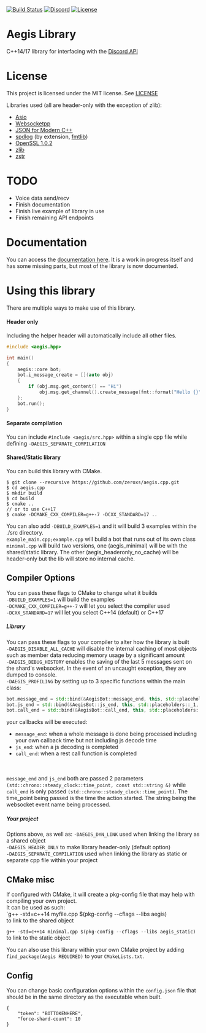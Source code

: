 [![Build Status](https://travis-ci.org/zeroxs/aegis.cpp.svg?branch=master)](https://travis-ci.org/zeroxs/aegis.cpp) [![Discord](https://discordapp.com/api/guilds/287048029524066334/widget.png)](https://discord.gg/w7Y3Bb8) [![License](https://img.shields.io/badge/license-MIT-blue.svg)](https://github.com/zeroxs/aegis.cpp/blob/master/LICENSE)


Aegis Library
=======

C++14/17 library for interfacing with the [Discord API](https://discordapp.com/developers/docs/intro)

# License #

This project is licensed under the MIT license. See [LICENSE](https://github.com/zeroxs/aegis.cpp/blob/master/LICENSE)

Libraries used (all are header-only with the exception of zlib):
- [Asio](https://github.com/chriskohlhoff/asio)
- [Websocketpp](https://github.com/zaphoyd/websocketpp)
- [JSON for Modern C++](https://github.com/nlohmann/json)
- [spdlog](https://github.com/gabime/spdlog) (by extension, [fmtlib](https://github.com/fmtlib/fmt))
- [OpenSSL 1.0.2](https://www.openssl.org)
- [zlib](https://zlib.net)
- [zstr](https://github.com/mateidavid/zstr)



# TODO #
- Voice data send/recv
- Finish documentation
- Finish live example of library in use
- Finish remaining API endpoints

# Documentation #
You can access the [documentation here](https://docs.aegisbot.io/). It is a work in progress itself and has some missing parts, but most of the library is now documented.

# Using this library #
There are multiple ways to make use of this library.

#### Header only ####
Including the helper header will automatically include all other files.
```cpp
#include <aegis.hpp>

int main()
{
    aegis::core bot;
    bot.i_message_create = [](auto obj)
    {
        if (obj.msg.get_content() == "Hi")
            obj.msg.get_channel().create_message(fmt::format("Hello {}", obj.msg.author.username));
    };
    bot.run();
}
```

#### Separate compilation ####
You can include `#include <aegis/src.hpp>` within a single cpp file while defining `-DAEGIS_SEPARATE_COMPILATION`

#### Shared/Static library ####
You can build this library with CMake.
```
$ git clone --recursive https://github.com/zeroxs/aegis.cpp.git
$ cd aegis.cpp
$ mkdir build
$ cd build
$ cmake ..
// or to use C++17
$ cmake -DCMAKE_CXX_COMPILER=g++-7 -DCXX_STANDARD=17 ..
```
You can also add `-DBUILD_EXAMPLES=1` and it will build 3 examples within the ./src directory.</br>
`example_main.cpp;example.cpp` will build a bot that runs out of its own class</br>
`minimal.cpp` will build two versions, one (aegis_minimal) will be with the shared/static library. The other (aegis_headeronly_no_cache) will be header-only but the lib will store no internal cache.


## Compiler Options ##
You can pass these flags to CMake to change what it builds</br>
`-DBUILD_EXAMPLES=1` will build the examples</br>
`-DCMAKE_CXX_COMPILER=g++-7` will let you select the compiler used</br>
`-DCXX_STANDARD=17` will let you select C++14 (default) or C++17

##### Library #####
You can pass these flags to your compiler to alter how the library is built</br>
`-DAEGIS_DISABLE_ALL_CACHE` will disable the internal caching of most objects such as member data reducing memory usage by a significant amount</br>
`-DAEGIS_DEBUG_HISTORY` enables the saving of the last 5 messages sent on the shard's websocket. In the event of an uncaught exception, they are dumped to console.</br>
`-DAEGIS_PROFILING` by setting up to 3 specific functions within the main class:
```cpp
bot.message_end = std::bind(&AegisBot::message_end, this, std::placeholders::_1, std::placeholders::_2);
bot.js_end = std::bind(&AegisBot::js_end, this, std::placeholders::_1, std::placeholders::_2);
bot.call_end = std::bind(&AegisBot::call_end, this, std::placeholders::_1);
```
your callbacks will be executed:
- `message_end`: when a whole message is done being processed including your own callback time but not including js decode time
- `js_end`: when a js decoding is completed
- `call_end`: when a rest call function is completed

</br></br>
`message_end` and `js_end` both are passed 2 parameters ``(std::chrono::steady_clock::time_point, const std::string &)`` while `call_end` is only passed `(std::chrono::steady_clock::time_point)`. The time_point being passed is the time the action started. The string being the websocket event name being processed.

##### Your project #####
Options above, as well as:
`-DAEGIS_DYN_LINK` used when linking the library as a shared object</br>
`-DAEGIS_HEADER_ONLY` to make library header-only (default option)</br>
`-DAEGIS_SEPARATE_COMPILATION` used when linking the library as static or separate cpp file within your project</br>

## CMake misc ##
If configured with CMake, it will create a pkg-config file that may help with compiling your own project.</br>
It can be used as such:</br>
`g++ -std=c++14 myfile.cpp $(pkg-config --cflags --libs aegis)</br>
to link to the shared object

`g++ -std=c++14 minimal.cpp $(pkg-config --cflags --libs aegis_static)`</br>
to link to the static object</br>

You can also use this library within your own CMake project by adding `find_package(Aegis REQUIRED)` to your `CMakeLists.txt`.


## Config ##
You can change basic configuration options within the `config.json` file that should be in the same directory as the executable when built.
```
{
	"token": "BOTTOKENHERE",
	"force-shard-count": 10
}
```
